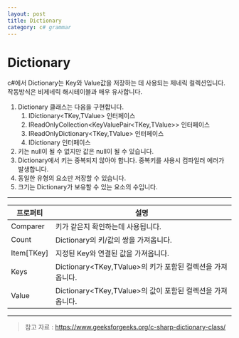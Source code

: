 ```yaml
---
layout: post
title: Dictionary
category: c# grammar
---
```


# Dictionary

c#에서 Dictionary는 Key와 Value값을 저장하는 데 사용되는 제네릭 컬렉션입니다.
작동방식은 비제네릭 해시테이블과 매우 유사합니다.

1. Dictionary 클래스는 다음을 구현합니다.
    1. IDictionary<TKey,TValue> 인터페이스
    1. IReadOnlyCollection<KeyValuePair<TKey,TValue>> 인터페이스
    1. IReadOnlyDictionary<TKey,TValue> 인터페이스
    1. IDictionary 인터페이스
1. 키는 null이 될 수 없지만 값은 null이 될 수 있습니다.
1. Dictionary에서 키는 중복되지 않아야 합니다. 중복키를 사용시 컴파일러 에러가 발생합니다.
1. 동일한 유형의 요소만 저장할 수 있습니다.
1. 크기는 Dictionary가 보유할 수 있는 요소의 수입니다.

---

| 프로퍼티 | 설명 | 
|----|---|
| Comparer | 키가 같은지 확인하는데 사용됩니다. | 
| Count | Dictionary의 키/값의 쌍을 가져옵니다. |
| Item[TKey] | 지정된 Key와 연결된 값을 가져옵니다. |
| Keys | Dictionary<TKey,TValue>의 키가 포함된 컬렉션을 가져옵니다. |
| Value | Dictionary<TKey,TValue>의 값이 포함된 컬렉션을 가져옵니다.|


___
> 참고 자료 : https://www.geeksforgeeks.org/c-sharp-dictionary-class/